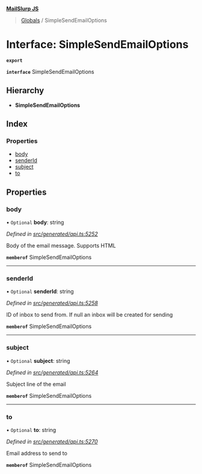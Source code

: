 **[MailSlurp JS](../README.md)**

> [Globals](../README.md) / SimpleSendEmailOptions

# Interface: SimpleSendEmailOptions

**`export`** 

**`interface`** SimpleSendEmailOptions

## Hierarchy

* **SimpleSendEmailOptions**

## Index

### Properties

* [body](simplesendemailoptions.md#body)
* [senderId](simplesendemailoptions.md#senderid)
* [subject](simplesendemailoptions.md#subject)
* [to](simplesendemailoptions.md#to)

## Properties

### body

• `Optional` **body**: string

*Defined in [src/generated/api.ts:5252](https://github.com/mailslurp/mailslurp-client/blob/3871a9e/src/generated/api.ts#L5252)*

Body of the email message. Supports HTML

**`memberof`** SimpleSendEmailOptions

___

### senderId

• `Optional` **senderId**: string

*Defined in [src/generated/api.ts:5258](https://github.com/mailslurp/mailslurp-client/blob/3871a9e/src/generated/api.ts#L5258)*

ID of inbox to send from. If null an inbox will be created for sending

**`memberof`** SimpleSendEmailOptions

___

### subject

• `Optional` **subject**: string

*Defined in [src/generated/api.ts:5264](https://github.com/mailslurp/mailslurp-client/blob/3871a9e/src/generated/api.ts#L5264)*

Subject line of the email

**`memberof`** SimpleSendEmailOptions

___

### to

• `Optional` **to**: string

*Defined in [src/generated/api.ts:5270](https://github.com/mailslurp/mailslurp-client/blob/3871a9e/src/generated/api.ts#L5270)*

Email address to send to

**`memberof`** SimpleSendEmailOptions
